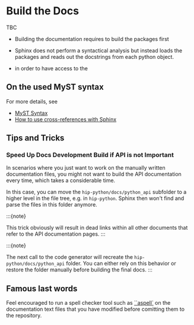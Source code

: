 <!-- MIT License
  -- 
  -- Copyright (c) 2023 Advanced Micro Devices, Inc.
  -- 
  -- Permission is hereby granted, free of charge, to any person obtaining a copy
  -- of this software and associated documentation files (the "Software"), to deal
  -- in the Software without restriction, including without limitation the rights
  -- to use, copy, modify, merge, publish, distribute, sublicense, and/or sell
  -- copies of the Software, and to permit persons to whom the Software is
  -- furnished to do so, subject to the following conditions:
  -- 
  -- The above copyright notice and this permission notice shall be included in all
  -- copies or substantial portions of the Software.
  -- 
  -- THE SOFTWARE IS PROVIDED "AS IS", WITHOUT WARRANTY OF ANY KIND, EXPRESS OR
  -- IMPLIED, INCLUDING BUT NOT LIMITED TO THE WARRANTIES OF MERCHANTABILITY,
  -- FITNESS FOR A PARTICULAR PURPOSE AND NONINFRINGEMENT. IN NO EVENT SHALL THE
  -- AUTHORS OR COPYRIGHT HOLDERS BE LIABLE FOR ANY CLAIM, DAMAGES OR OTHER
  -- LIABILITY, WHETHER IN AN ACTION OF CONTRACT, TORT OR OTHERWISE, ARISING FROM,
  -- OUT OF OR IN CONNECTION WITH THE SOFTWARE OR THE USE OR OTHER DEALINGS IN THE
  -- SOFTWARE.
  -->
# Build the Docs

TBC

* Building the documentation requires to build the packages first

* Sphinx does not perform a syntactical
  analysis but instead loads the
  packages and reads out the docstrings
  from each python object.

* in order to have access to the 

## On the used MyST syntax

For more details, see

* [MyST Syntax](https://myst-parser.readthedocs.io/en/v0.16.1/syntax/syntax.html)
* [How to use cross-references with Sphinx](https://docs.readthedocs.io/en/stable/guides/cross-referencing-with-sphinx.html)

## Tips and Tricks

### Speed Up Docs Development Build if API is not Important

In scenarios where you just want to work on the manually written documentation
files, you might not want to build the API documentation every time, which
takes a considerable time.

In this case, you can move the ``hip-python/docs/python_api`` subfolder to a higher level in the file tree, e.g. in ``hip-python``.
Sphinx then won't find and parse the files in this folder anymore. 

:::{note}

This trick obviously will result in dead links within all other documents that refer to the API documentation pages. 
:::

:::{note}

The next call to the code generator will recreate the ``hip-python/docs/python_api`` folder.
You can either rely on this behavior or restore the folder manually before building the final docs.
:::

## Famous last words

Feel encouraged to run a spell checker tool such as [``aspell`](http://aspell.net/) on the
documentation text files that you have modified before comitting them to the repository.
